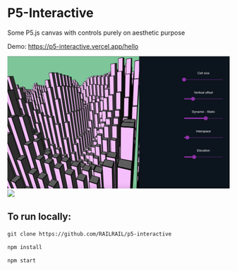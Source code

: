 <h1> P5-Interactive </h1>

Some P5.js canvas with controls purely on aesthetic purpose

Demo: https://p5-interactive.vercel.app/hello

<img src="screenshots/landscape.png" width="800">
<img src="screenshots/sunflower.gif" width="800">

<h2> To run locally: </h2>

  
```
git clone https://github.com/RAILRAIL/p5-interactive
```
```
npm install
```
```
npm start
```

